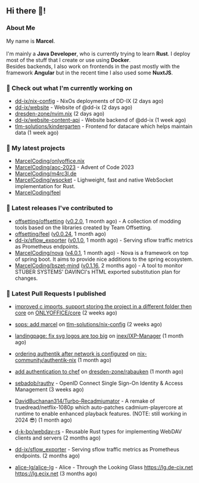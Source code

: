 ## Hi there 👋!




### About Me

My name is **Marcel**.
<br><br>
I'm mainly a **Java Developer**, who is currently trying to learn **Rust**. I deploy most of the stuff that I create or use using **Docker**.
<br>
Besides backends, I also work on frontends in the past mostly with the framework **Angular** but in the recent time I also used some **NuxtJS**. 



### 👷 Check out what I'm currently working on

- [dd-ix/nix-config](https://github.com/dd-ix/nix-config) - NixOs deployments of DD-IX (2 days ago)
- [dd-ix/website](https://github.com/dd-ix/website) - Website of @dd-ix (2 days ago)
- [dresden-zone/nvim.nix](https://github.com/dresden-zone/nvim.nix) (2 days ago)
- [dd-ix/website-content-api](https://github.com/dd-ix/website-content-api) - Website backend of @dd-ix (1 week ago)
- [tlm-solutions/kindergarten](https://github.com/tlm-solutions/kindergarten) - Frontend for datacare which helps maintain data  (1 week ago)

### 🌱 My latest projects

- [MarcelCoding/onlyoffice.nix](https://github.com/MarcelCoding/onlyoffice.nix)
- [MarcelCoding/aoc-2023](https://github.com/MarcelCoding/aoc-2023) - Advent of Code 2023
- [MarcelCoding/m4rc3l.de](https://github.com/MarcelCoding/m4rc3l.de)
- [MarcelCoding/wsocket](https://github.com/MarcelCoding/wsocket) - Lighweight, fast and native WebSocket implementation for Rust.
- [MarcelCoding/feel](https://github.com/MarcelCoding/feel)

### 🔭 Latest releases I've contributed to

- [offsetting/offsetting](https://github.com/offsetting/offsetting) ([v0.2.0](https://github.com/offsetting/offsetting/releases/tag/v0.2.0), 1 month ago) - A collection of modding tools based on the libraries created by Team Offsetting.
- [offsetting/feel](https://github.com/offsetting/feel) ([v0.0.24](https://github.com/offsetting/feel/releases/tag/v0.0.24), 1 month ago)
- [dd-ix/sflow_exporter](https://github.com/dd-ix/sflow_exporter) ([v0.1.0](https://github.com/dd-ix/sflow_exporter/releases/tag/v0.1.0), 1 month ago) - Serving sflow traffic metrics as Prometheus endpoints.
- [MarcelCoding/nova](https://github.com/MarcelCoding/nova) ([v4.0.1](https://github.com/MarcelCoding/nova/releases/tag/v4.0.1), 1 month ago) - Nova is a framework on top of spring boot. It aims to provide nice additions to the spring ecosystem.
- [MarcelCoding/bszet-mind](https://github.com/MarcelCoding/bszet-mind) ([v0.1.16](https://github.com/MarcelCoding/bszet-mind/releases/tag/v0.1.16), 2 months ago) - A tool to monitor STÜBER SYSTEMS&#39; DAVINCI&#39;s HTML exported substitution plan for changes.

### 🔨 Latest Pull Requests I published

- [improved c imports, support storing the project in a different folder then core](https://github.com/ONLYOFFICE/core/pull/1476) on [ONLYOFFICE/core](https://github.com/ONLYOFFICE/core) (2 weeks ago)
- [sops: add marcel](https://github.com/tlm-solutions/nix-config/pull/20) on [tlm-solutions/nix-config](https://github.com/tlm-solutions/nix-config) (2 weeks ago)
- [landingpage: fix svg logos are too big](https://github.com/inex/IXP-Manager/pull/892) on [inex/IXP-Manager](https://github.com/inex/IXP-Manager) (1 month ago)
- [ordering authentik after network is configured](https://github.com/nix-community/authentik-nix/pull/21) on [nix-community/authentik-nix](https://github.com/nix-community/authentik-nix) (1 month ago)
- [add authentication to chef](https://github.com/dresden-zone/rabauken/pull/2) on [dresden-zone/rabauken](https://github.com/dresden-zone/rabauken) (1 month ago)

- [sebadob/rauthy](https://github.com/sebadob/rauthy) - OpenID Connect Single Sign-On Identity &amp; Access Management (3 weeks ago)
- [DavidBuchanan314/Turbo-Recadmiumator](https://github.com/DavidBuchanan314/Turbo-Recadmiumator) - A remake of truedread/netflix-1080p which auto-patches cadmium-playercore at runtime to enable enhanced playback features. (NOTE: still working in 2024 😎) (1 month ago)
- [d-k-bo/webdav-rs](https://github.com/d-k-bo/webdav-rs) - Reusable Rust types for implementing WebDAV clients and servers (2 months ago)
- [dd-ix/sflow_exporter](https://github.com/dd-ix/sflow_exporter) - Serving sflow traffic metrics as Prometheus endpoints. (2 months ago)
- [alice-lg/alice-lg](https://github.com/alice-lg/alice-lg) - Alice - Through the Looking Glass https://lg.de-cix.net https://lg.ecix.net (3 months ago)
